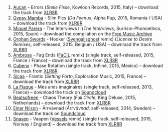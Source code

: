 1. [Aucan](http://musicbrainz.org/artist/c39d82bb-c487-4baf-8318-131a32890c13) - Errors (_Stelle Fisse_, Kowloon Records, 2015, Italy) – download the track from [XLR8R](https://www.xlr8r.com/mp3/2015/11/aucan-errors/)
1. [Gypsy Mamba](http://musicbrainz.org/artist/a1ce04b1-1fe4-4208-976e-13446939bc65) - Slim Pics (_Da Feenux_, Alpha Pup, 2015, Romania / USA) – download the track from [XLR8R](https://www.xlr8r.com/mp3/2015/12/gypsy-mamba-slim-pics/)
1. [Miquel Parera](http://musicbrainz.org/artist/53feee64-79ed-4504-abbb-047fe32e1f17) - The Interviews II (_The Interviews_, Surrism-Phonoethics, 2015, Spain) – download the compilation on the [Free Music Archive](http://freemusicarchive.org/music/Jaan_Patterson_and_Friends/)
1. [Orphan Swords](http://musicbrainz.org/artist/8d602156-8760-45ba-980b-2d92cdc81083) - Hooker ([Svengalisghost](http://musicbrainz.org/artist/5b5551df-3298-4ab9-9bbe-07de419c5815) remix) (_License to Desire Remixes_, self-released, 2015, Belgium / USA) – download the track from [XLR8R](https://www.xlr8r.com/mp3/2015/11/orphan-swords-hooker-svengalisghost-remix/)
1. [Ambrose](http://musicbrainz.org/artist/0d60da7c-995c-44ba-8f6a-b4ace05d5a13) - Fag Ends ([FaCIL](http://musicbrainz.org/artist/6db13183-1e27-4713-8cf3-a72e0a1f83c8) remix) (single track, self-released, 2015, France / France) – download the track from [XLR8R](https://www.xlr8r.com/mp3/2015/11/ambrose-fag-ends-facil-remix/)
1. [Cubenx](http://musicbrainz.org/artist/5fb3a817-29b8-4e33-929e-44f876368f6f) - Phase Rotation (single track, InFiné, 2015, Mexico) – download the track from [XLR8R](https://www.xlr8r.com/mp3/2015/11/cubenx-phase-rotation/)
1. [Sicaa](http://musicbrainz.org/artist/cdb63b2a-ba16-436e-ab90-5753fd331c81) - Frantic (_Setting Forth_, Exploration Music, 2015, France) – download the track from [XLR8R](https://www.xlr8r.com/mp3/2015/11/sicaa-frantic/)
1. [La Flaque](http://musicbrainz.org/release/d8f2bedc-616c-4d5f-9550-d1301b2a1769) - Mes amis imaginaires (single track, self-released, 2013, France) – download the track on [Soundcloud](https://soundcloud.com/laflaque/mes-amis-imaginaires)
1. [Beatsofreen](http://musicbrainz.org/artist/36f92b57-47d6-4abd-8981-a59f7ad8d7cb) - Chaos Theory (_Full Circle_, King Deluxe, 2015, Netherlands) – download the track from [XLR8R](https://www.xlr8r.com/mp3/2015/11/beatsofreen-chaos-theory/)
1. [Einar Nilson](http://musicbrainz.org/artist/f5c06dbc-8463-40d5-bc6e-6e12a37230e9) - Ärrvävnad (_Ärrvävnad_, self-released, 2014, Sweden) – download the track on [Soundcloud](https://soundcloud.com/mxps/einar-nilson-arrvavnad)
1. [Snasen](http://musicbrainz.org/artist/9f80c77f-2e67-4bf1-9eec-15f4582a0ac3) - Vaapen ([Vessels](http://musicbrainz.org/artist/46e2ea0e-b023-4ba6-b43a-d95615d7b6cd) remix) (single track, self-released, 2015, Norway / England) – download the track from [XLR8R](https://www.xlr8r.com/mp3/2015/11/snasen-vaapen-vessels-remix/)